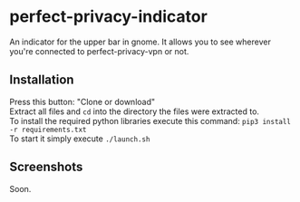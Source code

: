# perfect-privacy-indicator
An indicator for the upper bar in gnome. It allows you to see wherever you're connected to perfect-privacy-vpn or not.

## Installation
Press this button: "Clone or download"  
Extract all files and `cd` into the directory the files were extracted to.  
To install the required python libraries execute this command: `pip3 install -r requirements.txt`  
To start it simply execute `./launch.sh`  

## Screenshots
Soon.
